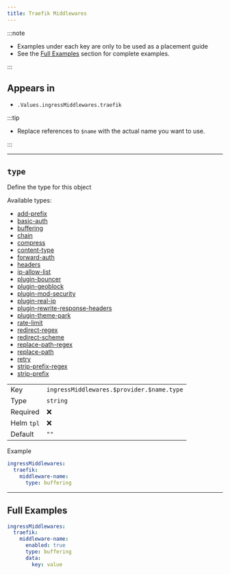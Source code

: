 ```yaml
---
title: Traefik Middlewares
---
```


:::note

- Examples under each key are only to be used as a placement guide
- See the [Full Examples](/truecharts-common/middlewares/traefik#full-examples) section for complete examples.

:::

## Appears in

- `.Values.ingressMiddlewares.traefik`

:::tip

- Replace references to `$name` with the actual name you want to use.

:::

---

## `type`

Define the type for this object

Available types:

- [add-prefix](/truecharts-common/middlewares/traefik/add-prefix)
- [basic-auth](/truecharts-common/middlewares/traefik/basic-auth)
- [buffering](/truecharts-common/middlewares/traefik/buffering)
- [chain](/truecharts-common/middlewares/traefik/chain)
- [compress](/truecharts-common/middlewares/traefik/compress)
- [content-type](/truecharts-common/middlewares/traefik/content-type)
- [forward-auth](/truecharts-common/middlewares/traefik/forward-auth)
- [headers](/truecharts-common/middlewares/traefik/headers)
- [ip-allow-list](/truecharts-common/middlewares/traefik/ip-allow-list)
- [plugin-bouncer](/truecharts-common/middlewares/traefik/plugin-bouncer)
- [plugin-geoblock](/truecharts-common/middlewares/traefik/plugin-geoblock)
- [plugin-mod-security](/truecharts-common/middlewares/traefik/plugin-mod-security)
- [plugin-real-ip](/truecharts-common/middlewares/traefik/plugin-real-ip)
- [plugin-rewrite-response-headers](/truecharts-common/middlewares/traefik/plugin-rewrite-response-headers)
- [plugin-theme-park](/truecharts-common/middlewares/traefik/plugin-theme-park)
- [rate-limit](/truecharts-common/middlewares/traefik/rate-limit)
- [redirect-regex](/truecharts-common/middlewares/traefik/redirect-regex)
- [redirect-scheme](/truecharts-common/middlewares/traefik/redirect-scheme)
- [replace-path-regex](/truecharts-common/middlewares/traefik/replace-path-regex)
- [replace-path](/truecharts-common/middlewares/traefik/replace-path)
- [retry](/truecharts-common/middlewares/traefik/retry)
- [strip-prefix-regex](/truecharts-common/middlewares/traefik/strip-prefix-regex)
- [strip-prefix](/truecharts-common/middlewares/traefik/strip-prefix)

|            |                                           |
| ---------- | ----------------------------------------- |
| Key        | `ingressMiddlewares.$provider.$name.type` |
| Type       | `string`                                  |
| Required   | ❌                                         |
| Helm `tpl` | ❌                                         |
| Default    | `""`                                      |

Example

```yaml
ingressMiddlewares:
  traefik:
    middleware-name:
      type: buffering
```

---

## Full Examples

```yaml
ingressMiddlewares:
  traefik:
    middleware-name:
      enabled: true
      type: buffering
      data:
        key: value
```
